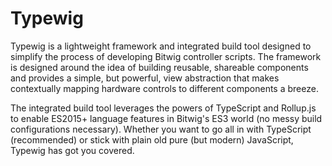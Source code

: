 Typewig
==========================

Typewig is a lightweight framework and integrated build tool designed to simplify the process of developing Bitwig controller scripts. The framework is designed around the idea of building reusable, shareable components and provides a simple, but powerful, view abstraction that makes contextually mapping hardware controls to different components a breeze.

The integrated build tool leverages the powers of TypeScript and Rollup.js to enable ES2015+ language features in Bitwig's ES3 world (no messy build configurations necessary). Whether you want to go all in with TypeScript (recommended) or stick with plain old pure (but modern) JavaScript, Typewig has got you covered.
